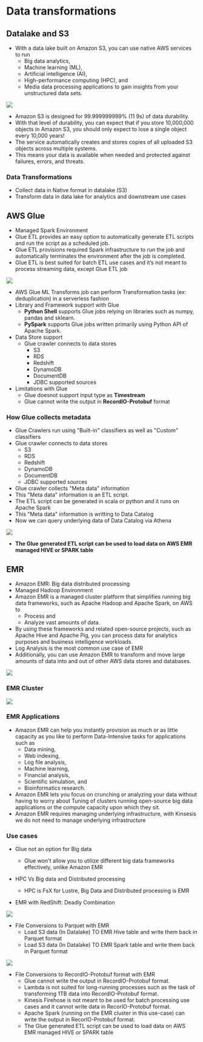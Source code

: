 # Data transformations
## Datalake and S3
- With a data lake built on Amazon S3, you can use native AWS services to run 
  - Big data analytics, 
  - Machine learning (ML), 
  - Artificial intelligence (AI), 
  - High-performance computing (HPC), and 
  - Media data processing applications to gain insights from your unstructured data sets.
<img src="images/1.png">

- Amazon S3 is designed for 99.999999999% (11 9s) of data durability. 
- With that level of durability, you can expect that if you store 10,000,000 objects in Amazon S3, you should only expect to lose a single object every 10,000 years! 
- The service automatically creates and stores copies of all uploaded S3 objects across multiple systems. 
- This means your data is available when needed and protected against failures, errors, and threats.
### Data Transformations	
- Collect data in Native format in datalake (S3)
- Transform data in data lake for analytics and downstream use cases
## AWS Glue
- Managed Spark Environment
- Glue ETL provides an easy option to automatically generate ETL scripts and run the script as a scheduled job.
- Glue ETL provisions required Spark infrastructure to run the job and automatically terminates the environment after the job is completed.
- Glue ETL is best suited for batch ETL use cases and it’s not meant to process streaming data, except Glue ETL job
<img src="images/2.png">

- AWS Glue ML Transforms job can perform Transformation tasks (ex: deduplication) in a serverless fashion
- Library and Framework support with Glue
  - **Python Shell** supports Glue jobs relying on libraries such as numpy, pandas and sklearn. 
  - **PySpark** supports Glue jobs written primarily using Python API of Apache Spark.
- Data Store support
  - Glue crawler connects to data stores
    - S3
    - RDS
    - Redshift
    - DynamoDB
    - DocumentDB
    - JDBC supported sources
- Limitations with Glue
  - Glue doesnot support input type as **Timestream**
  - Glue cannot write the output in **RecordIO-Protobuf** format										
### How Glue collects metadata
- Glue Crawlers run using "Built-in" classifiers as well as "Custom" classifiers
- Glue crawler connects to data stores
  - S3
  - RDS
  - Redshift
  - DynamoDB
  - DocumentDB
  - JDBC supported sources
- Glue crawler collects "Meta data" information
- This "Meta data" information is an ETL script.
- The ETL script can be generated in scala or python and it runs on Apache Spark
- This "Meta data" information is writting to Data Catalog
- Now we can query underlying data of Data Catalog via Athena
<img src="images/3.png">

- **The Glue generated ETL script can be used to load data on AWS EMR managed HIVE or SPARK table**

## EMR
- Amazon EMR: Big data distributed processing			
- Managed Hadoop Environment
- Amazon EMR is a managed cluster platform that simplifies running big data frameworks, such as Apache Hadoop and Apache Spark, on AWS to
  - Process and 
  - Analyze vast amounts of data. 
- By using these frameworks and related open-source projects, such as Apache Hive and Apache Pig, you can process data for analytics purposes and business intelligence workloads.
- Log Analysis is the most common use case of EMR
- Additionally, you can use Amazon EMR to transform and move large amounts of data into and out of other AWS data stores and databases.										
<img src="images/4.png">

### EMR Cluster
<img src="images/5.png">

### EMR Applications										
- Amazon EMR can help you instantly provision as much or as little capacity as you like to perform Data-Intensive tasks for applications such as 
  - Data mining, 
  - Web indexing, 
  - Log file analysis, 
  - Machine learning,
  - Financial analysis,
  - Scientific simulation, and 
  - Bioinformatics research. 
- Amazon EMR lets you focus on crunching or analyzing your data without having to worry about Tuning of clusters running open-source big data applications or the compute capacity upon which they sit.
- Amazon EMR requires managing underlying infrastructure, with Kinsesis we do not need to manage underlying infrastructure

### Use cases
- Glue not an option for Big data
  - Glue won't allow you to utilize different big data frameworks effectively, unlike Amazon EMR										
										
- HPC Vs Big data and Distributed processing										
  - HPC is FsX for Lustre, Big Data and Distributed processing is EMR										
										
- EMR with RedShift: Deadly Combination										
<img src="images/6.png">

- File Conversions to Parquet with EMR
  - Load S3 data (In Datalake) TO EMR Hive table and write them back in Parquet format										
  - Load S3 data (In Datalake) TO EMR Spark table and write them back in Parquet format
<img src="images/7.png">

- File Conversions to RecordIO-Protobuf format with EMR										
  - Glue cannot write the output in RecordIO-Protobuf format.
  - Lambda is not suited for long-running processes such as the task of transforming 1TB data into RecordIO-Protobuf format. 
  - Kinesis Firehose is not meant to be used for batch processing use cases and it cannot write data in RecorIO-Protobuf format. 
  - Apache Spark (running on the EMR cluster in this use-case) can write the output in RecorIO-Protobuf format.
  - The Glue generated ETL script can be used to load data on AWS EMR managed HIVE or SPARK table										
